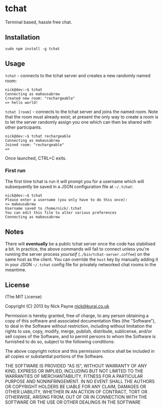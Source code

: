 # tchat

Terminal based, hassle free chat.

## Installation

```sudo npm install -g tchat```

## Usage

```tchat``` - connects to the tchat server and creates a new randomly named room:

```
nick@dev:~$ tchat
Connecting as makeusabrew
Created new room: "rechargeable"
=> hello world!
```

```tchat [room]``` - connects to the tchat server and joins the named room. Note
that the room must already exist; at present the only way to create a room is
to let the server randomly assign you one which can then be shared with other
participants.

```
nick@dev:~$ tchat rechargeable
Connecting as makeusabrew
Joined room: "rechargeable"
=> 
```

Once launched, CTRL+C exits.

### First run

The first time tchat is run it will prompt you for a username which will subsequently be
saved in a JSON configuration file at ```~/.tchat```:

```
nick@dev:~$ tchat
Please enter a username (you only have to do this once):
<= makeusabrew
Username saved to /home/nick/.tchat
You can edit this file to alter various preferences
Connecting as makeusabrew
```

## Notes

There will **eventually** be a public tchat server once the code has stabilised a bit. In practice,
the above commands will fail to connect unless you're running the server process *yourself*
(```./bin/tchat-server.coffee```) on the same host as the client. You can override the ```host```
key by manually adding it in your JSON ```~/.tchat``` config file for privately networked chat
rooms in the meantime.

## License

(The MIT License)

Copyright (C) 2013 by Nick Payne <nick@kurai.co.uk>

Permission is hereby granted, free of charge, to any person obtaining a copy
of this software and associated documentation files (the "Software"), to deal
in the Software without restriction, including without limitation the rights
to use, copy, modify, merge, publish, distribute, sublicense, and/or sell
copies of the Software, and to permit persons to whom the Software is
furnished to do so, subject to the following conditions:

The above copyright notice and this permission notice shall be included in
all copies or substantial portions of the Software.

THE SOFTWARE IS PROVIDED "AS IS", WITHOUT WARRANTY OF ANY KIND, EXPRESS OR
IMPLIED, INCLUDING BUT NOT LIMITED TO THE WARRANTIES OF MERCHANTABILITY,
FITNESS FOR A PARTICULAR PURPOSE AND NONINFRINGEMENT. IN NO EVENT SHALL THE
AUTHORS OR COPYRIGHT HOLDERS BE LIABLE FOR ANY CLAIM, DAMAGES OR OTHER
LIABILITY, WHETHER IN AN ACTION OF CONTRACT, TORT OR OTHERWISE, ARISING FROM,
OUT OF OR IN CONNECTION WITH THE SOFTWARE OR THE USE OR OTHER DEALINGS IN
THE SOFTWARE
